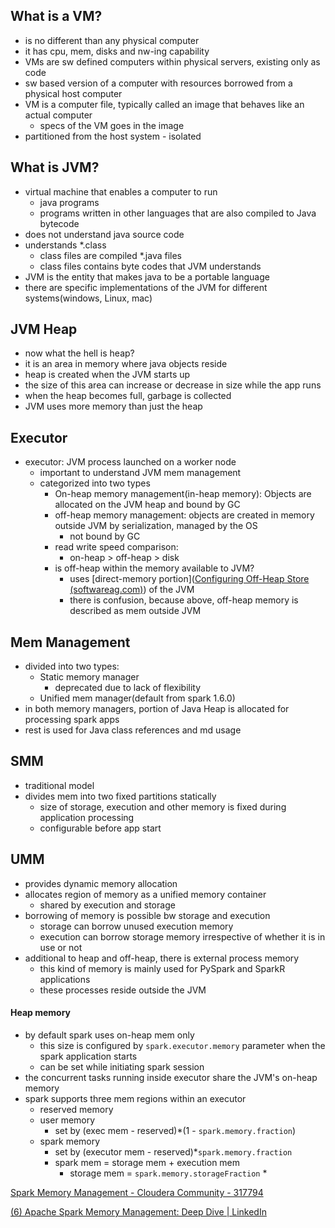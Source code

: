 ## What is a VM?
- is no different than any physical computer
- it has cpu, mem, disks and nw-ing capability
- VMs are sw defined computers within physical servers, existing only as code
- sw based version of a computer with resources borrowed from a physical host computer
- VM is a computer file, typically called an image that behaves like an actual computer
	- specs of the VM goes in the image
- partitioned from the host system - isolated
## What is JVM?
- virtual machine that enables a computer to run
	- java programs
	- programs written in other languages that are also compiled to Java bytecode
- does not understand java source code
- understands \*.class
	- class files are compiled \*.java files
	- class files contains byte codes that JVM understands
- JVM is the entity that makes java to be a portable language
- there are specific implementations of the JVM for different systems(windows, Linux, mac)
## JVM Heap
- now what the hell is heap?
- it is an area in memory where java objects reside
- heap is created when the JVM starts up
- the size of this area can increase or decrease in size while the app runs
- when the heap becomes full, garbage is collected
- JVM uses more memory than just the heap
## Executor
- executor: JVM process launched on a worker node
	- important to understand JVM mem management
	- categorized into two types
		- On-heap memory management(in-heap memory): Objects are allocated on the JVM heap and bound by GC
		- off-heap memory management: objects are created in memory outside JVM by serialization, managed by the OS
			- not bound by GC
		- read write speed comparison:
			- on-heap > off-heap > disk
		- is off-heap within the memory available to JVM?
			- uses [direct-memory portion]([Configuring Off-Heap Store (softwareag.com)](https://documentation.softwareag.com/terracotta/terracotta_440/webhelp/bigmemory-go-webhelp/index.html#page/bmg-webhelp/co-tiers_configuring_offheap_store.html)) of the JVM
			- there is confusion, because above, off-heap memory is described as mem outside JVM
## Mem Management
- divided into two types:
	- Static memory manager
		- deprecated due to lack of flexibility
	- Unified mem manager(default from spark 1.6.0)
- in both memory managers, portion of Java Heap is allocated for processing spark apps
- rest is used for Java class references and md usage

## SMM
- traditional model
- divides mem into two fixed partitions statically
	- size of storage, execution and other memory is fixed during application processing
	- configurable before app start
## UMM
- provides dynamic memory allocation
- allocates region of memory as a unified memory container 
	- shared by execution and storage
- borrowing of memory is possible bw storage and execution
	- storage can borrow unused execution memory
	- execution can borrow storage memory irrespective of whether it is in use or not
- additional to heap and off-heap, there is external process memory
	- this kind of memory is mainly used for PySpark and SparkR applications
	- these processes reside outside the JVM
#### Heap memory
- by default spark uses on-heap mem only
	- this size is configured by `spark.executor.memory` parameter when the spark application starts
	- can be set while initiating spark session
- the concurrent tasks running inside executor share the JVM's on-heap memory
- spark supports three mem regions within an executor
	- reserved memory
	- user memory
		- set by (exec mem - reserved)\*(1 - `spark.memory.fraction`)
	- spark memory
		- set by (executor mem - reserved)\*`spark.memory.fraction`
		- spark mem = storage mem + execution mem
			- storage mem = `spark.memory.storageFraction` *

[Spark Memory Management - Cloudera Community - 317794](https://community.cloudera.com/t5/Community-Articles/Spark-Memory-Management/ta-p/317794#toc-hId-1674349369)

[(6) Apache Spark Memory Management: Deep Dive | LinkedIn](https://www.linkedin.com/pulse/apache-spark-memory-management-deep-dive-deepak-rajak/)